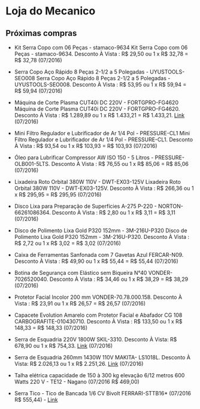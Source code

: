 # Loja do Mecanico
## Próximas compras

- Kit Serra Copo com 06 Peças - stamaco-9634	Kit Serra Copo com 06 Peças - stamaco-9634. Desconto À Vista : R$ 29,50 ou 1 x R$ 32,78 = R$ 32,78 (07/2016)

- Serra Copo Aço Rápido 8 Peças 2-1/2 a 5 Polegadas - UYUSTOOLS-SEO008	Serra Copo Aço Rápido 8 Peças 2-1/2 a 5 Polegadas - UYUSTOOLS-SEO008. Desconto À Vista : R$ 53,95 ou 1 x R$ 59,94 = R$ 59,94 (07/2016)

- Máquina de Corte Plasma CUT40i DC 220V - FORTGPRO-FG4620	Máquina de Corte Plasma CUT40i DC 220V - FORTGPRO-FG4620. Desconto À Vista : R$ 1.289,89 ou 1 x R$ 1.433,21 = R$ 1.433,21. [Link](http://www.lojadomecanico.com.br/produto/86536/21/154/maquina-de-corte-plasma-cut40i-dc-220v-fortgpro-fg4620) (07/2016)

- Mini Filtro Regulador e Lubrificador de Ar 1/4 Pol - PRESSURE-CL1	Mini Filtro Regulador e Lubrificador de Ar 1/4 Pol - PRESSURE-CL1. Desconto À Vista : R$ 93,54 ou 1 x R$ 103,93 = R$ 103,93 (07/2016)

- Óleo para Lubrificar Compressor AW ISO 150 - 5 Litros - PRESSURE-OLB001-5LTS.	 Desconto À Vista : R$ 76,55 ou 1 x R$ 85,06 = R$ 85,06 (07/2016)

- Lixadeira Roto Orbital 380W 110V - DWT-EX03-125V	Lixadeira Roto Orbital 380W 110V - DWT-EX03-125V. Desconto À Vista : R$ 266,36 ou 1 x R$ 295,95 = R$ 295,95 (07/2016)

- Disco Lixa para Preparação de Superfícies A-275 P-220 - NORTON-66261086364. Desconto À Vista : R$ 2,80 ou 1 x R$ 3,11 = R$ 3,11 (07/2016)

- Disco de Polimento Lixa Gold P320 152mm - 3M-216U-P320	Disco de Polimento Lixa Gold P320 152mm - 3M-216U-P320. Desconto À Vista : R$ 2,72 ou 1 x R$ 3,02 = R$ 3,02 (07/2016)

- Caixa de Ferramentas Sanfonada com 7 Gavetas Azul FERCAR-N09. Desconto À Vista : R$ 49,90 ou 1 x R$ 55,44 = R$ 55,44 (07/2016)

- Botina de Segurança com Elástico sem Biqueira N°40 VONDER-7026520040.
Desconto À Vista : R$ 34,46 ou 1 x R$ 38,29 = R$ 38,29 (07/2016)

- Protetor Facial Incolor 200 mm VONDER-70.78.000.158. Desconto À Vista : R$ 23,91 ou 1 x R$ 26,57 = R$ 26,57 (07/2016)

- Capacete Evolution Amarelo com Protetor Facial e Abafador CG 108 CARBOGRAFITE-010430710. Desconto À Vista : R$ 133,50 ou 1 x R$ 148,33 = R$ 148,33 (07/2016)

- Serra de Esquadria 220V 1800W SKIL-3310. Desconto À Vista: R$ 678,90 ou 1 x R$ 754,33. [Link](http://www.lojadomecanico.com.br/produto/71173/21/224/serra-de-esquadria--1800w-skil-3310) (07/2016)

- Serra de Esquadria 260mm 1430W 110V MAKITA- LS1018L. Desconto À Vista: R$ 2.026,13 ou 1 x R$ 2.251,26. [Link](http://www.lojadomecanico.com.br/produto/70460/21/224/serra-de-esquadria-260mm-1430w-110v-makita--ls1018l) (07/2016)

- Talha elétrica capacidade de 150 à 300 kg elevação 6/12 metros 600 Watts 220 V - TE12 - Nagano (07/2016 R$ 469,00)

- Serra Tico - Tico de Bancada 1/6 CV Bivolt FERRARI-STTB16* (07/2016 R$ 555,44) - [Link](http://www.lojadomecanico.com.br/produto/80965/21/224/serra-tico---tico-de-bancada-16-cv-bivolt-ferrari-sttb-16)
